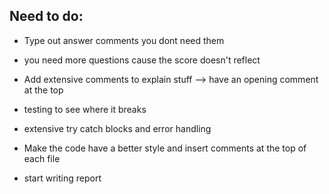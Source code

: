 
## Need to do: 

- Type out answer comments you dont need them

- you need more questions cause the score doesn't reflect 

- Add extensive comments to explain stuff --> have an opening comment at the top

- testing to see where it breaks

- extensive try catch blocks and error handling

- Make the code have a better style and insert comments at the top of each file

- start writing report
